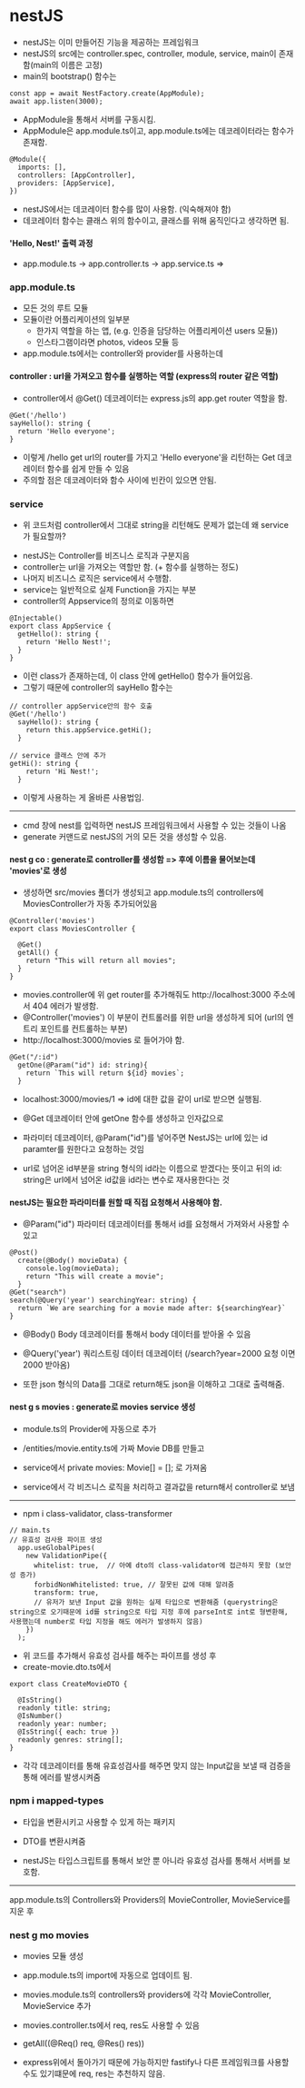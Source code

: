 # nestJS

- nestJS는 이미 만들어진 기능을 제공하는 프레임워크
- nestJS의 src에는 controller.spec, controller, module, service, main이 존재함(main의 이름은 고정)
- main의 bootstrap() 함수는

```JS
const app = await NestFactory.create(AppModule);
await app.listen(3000);
```

- AppModule을 통해서 서버를 구동시킴.
- AppModule은 app.module.ts이고, app.module.ts에는 데코레이터라는 함수가 존재함.

```JS
@Module({
  imports: [],
  controllers: [AppController],
  providers: [AppService],
})
```

- nestJS에서는 데코레이터 함수를 많이 사용함. (익숙해져야 함)
- 데코레이터 함수는 클래스 위의 함수이고, 클래스를 위해 움직인다고 생각하면 됨.

#### 'Hello, Nest!' 출력 과정

- app.module.ts -> app.controller.ts -> app.service.ts =>

### app.module.ts

- 모든 것의 루트 모듈
- 모듈이란 어플리케이션의 일부분
  - 한가지 역할을 하는 앱, (e.g. 인증을 담당하는 어플리케이션 users 모듈))
  - 인스타그램이라면 photos, videos 모듈 등
- app.module.ts에서는 controller와 provider를 사용하는데

#### controller : url을 가져오고 함수를 실행하는 역할 (express의 router 같은 역할)

- controller에서 @Get() 데코레이터는 express.js의 app.get router 역할을 함.

```JS
@Get('/hello')
sayHello(): string {
  return 'Hello everyone';
}
```

- 이렇게 /hello get url의 router를 가지고 'Hello everyone'을 리턴하는 Get 데코레이터 함수를 쉽게 만들 수 있음
- 주의할 점은 데코레이터와 함수 사이에 빈칸이 있으면 안됨.

### service

- 위 코드처럼 controller에서 그대로 string을 리턴해도 문제가 없는데 왜 service가 필요할까?

* nestJS는 Controller를 비즈니스 로직과 구분지음
* controller는 url을 가져오는 역할만 함. (+ 함수를 실행하는 정도)
* 나머지 비즈니스 로직은 service에서 수행함.
* service는 일반적으로 실제 Function을 가지는 부분
* controller의 Appservice의 정의로 이동하면

```JS
@Injectable()
export class AppService {
  getHello(): string {
    return 'Hello Nest!';
  }
}
```

- 이런 class가 존재하는데, 이 class 안에 getHello() 함수가 들어있음.
- 그렇기 때문에 controller의 sayHello 함수는

```JS
// controller appService안의 함수 호출
@Get('/hello')
  sayHello(): string {
    return this.appService.getHi();
  }

// service 클래스 안에 추가
getHi(): string {
    return 'Hi Nest!';
  }
```

- 이렇게 사용하는 게 올바른 사용법임.

---

- cmd 창에 nest를 입력하면 nestJS 프레임워크에서 사용할 수 있는 것들이 나옴
- generate 커맨드로 nestJS의 거의 모든 것을 생성할 수 있음.

#### nest g co : generate로 controller를 생성함 => 후에 이름을 물어보는데 'movies'로 생성

- 생성하면 src/movies 폴더가 생성되고 app.module.ts의 controllers에 MoviesController가 자동 추가되어있음

```JS
@Controller('movies')
export class MoviesController {

  @Get()
  getAll() {
    return "This will return all movies";
  }
}
```

- movies.controller에 위 get router를 추가해줘도 http://localhost:3000 주소에서 404 에러가 발생함.
- @Controller('movies') 이 부분이 컨트롤러를 위한 url을 생성하게 되어 (url의 엔트리 포인트를 컨트롤하는 부분)
- http://localhost:3000/movies 로 들어가야 함.

```JS
@Get("/:id")
  getOne(@Param("id") id: string){
    return `This will return ${id} movies`;
  }
```

- localhost:3000/movies/1 => id에 대한 값을 같이 url로 받으면 실행됨.
- @Get 데코레이터 안에 getOne 함수를 생성하고 인자값으로
- 파라미터 데코레이터, @Param("id")를 넣어주면 NestJS는 url에 있는 id paramter를 원한다고 요청하는 것임

- url로 넘어온 id부분을 string 형식의 id라는 이름으로 받겠다는 뜻이고 뒤의 id: string은 url에서 넘어온 id값을 id라는 변수로 재사용한다는 것

#### nestJS는 필요한 파라미터를 원할 때 직접 요청해서 사용해야 함.

- @Param("id") 파라미터 데코레이터를 통해서 id를 요청해서 가져와서 사용할 수 있고

```JS
@Post()
  create(@Body() movieData) {
    console.log(movieData);
    return "This will create a movie";
  }
@Get("search")
search(@Query('year') searchingYear: string) {
  return `We are searching for a movie made after: ${searchingYear}`
}
```

- @Body() Body 데코레이터를 통해서 body 데이터를 받아올 수 있음
- @Query('year') 쿼리스트링 데이터 데코레이터 (/search?year=2000 요청 이면 2000 받아옴)

- 또한 json 형식의 Data를 그대로 return해도 json을 이해하고 그대로 출력해줌.

#### nest g s movies : generate로 movies service 생성

- module.ts의 Provider에 자동으로 추가

- /entities/movie.entity.ts에 가짜 Movie DB를 만들고
- service에서 private movies: Movie[] = []; 로 가져옴
- service에서 각 비즈니스 로직을 처리하고 결과값을 return해서 controller로 보냄

---

- npm i class-validator, class-transformer

```JS
// main.ts
// 유효성 검사용 파이프 생성
  app.useGlobalPipes(
    new ValidationPipe({
      whitelist: true,  // 아예 dto의 class-validator에 접근하지 못함 (보안성 증가)
      forbidNonWhitelisted: true, // 잘못된 값에 대해 알려줌
      transform: true,
      // 유저가 보낸 Input 값을 원하는 실제 타입으로 변환해줌 (querystring은 string으로 오기때문에 id를 string으로 타입 지정 후에 parseInt로 int로 형변환해, 사용했는데 number로 타입 지정을 해도 에러가 발생하지 않음)
    })
  );

```

- 위 코드를 추가해서 유효성 검사를 해주는 파이프를 생성 후
- create-movie.dto.ts에서

```JS
export class CreateMovieDTO {

  @IsString()
  readonly title: string;
  @IsNumber()
  readonly year: number;
  @IsString({ each: true })
  readonly genres: string[];
}
```

- 각각 데코레이터를 통해 유효성검사를 해주면 맞지 않는 Input값을 보낼 때 검증을 통해 에러를 발생시켜줌

### npm i mapped-types

- 타입을 변환시키고 사용할 수 있게 하는 패키지
- DTO를 변환시켜줌

- nestJS는 타입스크립트를 통해서 보안 뿐 아니라 유효성 검사를 통해서 서버를 보호함.

---

app.module.ts의 Controllers와 Providers의 MovieController, MovieService를 지운 후

### nest g mo movies

- movies 모듈 생성
- app.module.ts의 import에 자동으로 업데이트 됨.
- movies.module.ts의 controllers와 providers에 각각 MovieController, MovieService 추가

- movies.controller.ts에서 req, res도 사용할 수 있음
- getAll((@Req() req, @Res() res))
- express위에서 돌아가기 때문에 가능하지만 fastify나 다른 프레임워크를 사용할수도 있기떄문에 req, res는 추천하지 않음.
